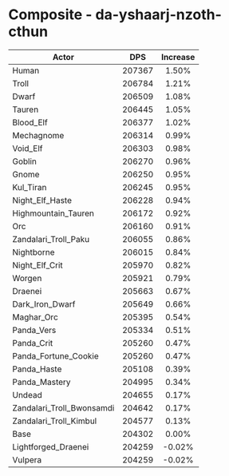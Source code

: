 # Composite - da-yshaarj-nzoth-cthun
| Actor | DPS | Increase |
|---|:---:|:---:|
|Human|207367|1.50%|
|Troll|206784|1.21%|
|Dwarf|206509|1.08%|
|Tauren|206445|1.05%|
|Blood_Elf|206377|1.02%|
|Mechagnome|206314|0.99%|
|Void_Elf|206303|0.98%|
|Goblin|206270|0.96%|
|Gnome|206250|0.95%|
|Kul_Tiran|206245|0.95%|
|Night_Elf_Haste|206228|0.94%|
|Highmountain_Tauren|206172|0.92%|
|Orc|206160|0.91%|
|Zandalari_Troll_Paku|206055|0.86%|
|Nightborne|206015|0.84%|
|Night_Elf_Crit|205970|0.82%|
|Worgen|205921|0.79%|
|Draenei|205663|0.67%|
|Dark_Iron_Dwarf|205649|0.66%|
|Maghar_Orc|205395|0.54%|
|Panda_Vers|205334|0.51%|
|Panda_Crit|205260|0.47%|
|Panda_Fortune_Cookie|205260|0.47%|
|Panda_Haste|205108|0.39%|
|Panda_Mastery|204995|0.34%|
|Undead|204655|0.17%|
|Zandalari_Troll_Bwonsamdi|204642|0.17%|
|Zandalari_Troll_Kimbul|204577|0.13%|
|Base|204302|0.00%|
|Lightforged_Draenei|204259|-0.02%|
|Vulpera|204259|-0.02%|
